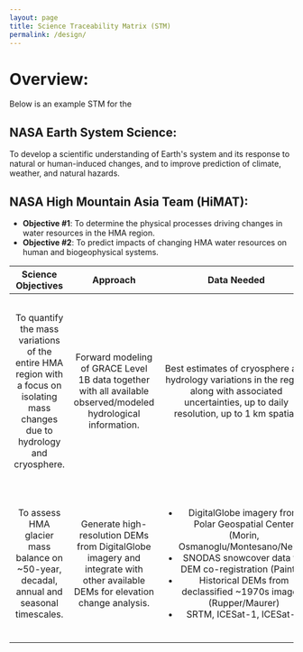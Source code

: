 ```yaml
---
layout: page
title: Science Traceability Matrix (STM)
permalink: /design/
---
```


# Overview:

Below is an example STM for the


## NASA Earth System Science:

To develop a scientific understanding of Earth's system and its response to natural or human-induced changes, and to improve prediction of climate, weather, and natural hazards.

## NASA High Mountain Asia Team (HiMAT):

* __Objective #1__: To determine the physical processes driving changes in water resources in the HMA region.
* __Objective #2__: To predict impacts of changing HMA water resources on human and biogeophysical systems.  

| Science Objectives | Approach | Data Needed  | Data/output generated | Expected Outcomes |
|:-------------:|:-------------:|:-------------:|:-------------:|:-------------:|
| To quantify the mass variations of the entire HMA region with a focus on isolating mass changes due to hydrology and cryosphere. | Forward modeling of GRACE Level 1B data together with all available observed/modeled hydrological information. | Best estimates of cryosphere and hydrology variations in the region along with associated uncertainties, up to daily resolution, up to 1 km spatial.	| Residuals of mass not currently captured by existing cryosphere/hydrology observations and models @ 1x1 degree mascon spatial and monthly temporal resolution across entire HMA.	| Information on deficiencies in existing models /datasets; Formal mechanism for using GRACE to validate model output; iterative procedure can be implemented. |
| To assess HMA glacier mass balance on ~50-year, decadal, annual and seasonal timescales.	| Generate high-resolution DEMs from DigitalGlobe imagery and integrate with other available DEMs for elevation change analysis.|<ul><li>DigitalGlobe imagery from Polar Geospatial Center (Morin, Osmanoglu/Montesano/Neigh)</li><li> SNODAS snowcover data for DEM co-registration (Painter) </li><li>Historical DEMs from declassified ~1970s imagery (Rupper/Maurer)</li><li> SRTM, ICESat-1, ICESat-2</li></ul> | <ul><li>item1</li><li>item2</li></ul>|  New capacity to map features at very high resolution (lakes, debris cover, landslides, etc); cal/val for glacier mass balance models | 
| | | | | | 
